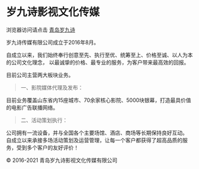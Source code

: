 # 岁九诗影视文化传媒


浏览器访问请点击 [青岛岁九诗](https://www.sjsmedia.cn/)

岁九诗传媒有限公司成立于2016年8月。

自成立以来，我们始终奉行创意至先、执行至优、统筹至上、价格至诚、以人为本的公司文化理念， 以最诚挚的价格、最专业的服务，为客户带来最高效的回报。

目前公司主营两大板块业务。

> 一、影院媒体代理及发布：

目前业务覆盖山东省内15座城市、70余家核心影院、5000块银幕，打造最具价值的电影广告联播网络。

>二、活动策划执行：

公司拥有一流设备，并与全国各个主要场馆、酒店、商场等长期保持良好互动。 自成立以来承接多场活动策划及运营管理，让每一个客户都获得了超高品质的服务，受到多个客户的友好评价！


© 2016-2021 青岛岁九诗影视文化传媒有限公司
